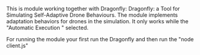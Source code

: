 This is module working together with Dragonfly: Dragonfly: a Tool for Simulating Self-Adaptive Drone Behaviours. The module implements adaptation behaviors for drones in the simulation. 
It only works while the "Automatic Execution " selected. 

For running the module your first run the Dragonfly and then run the "node client.js"
